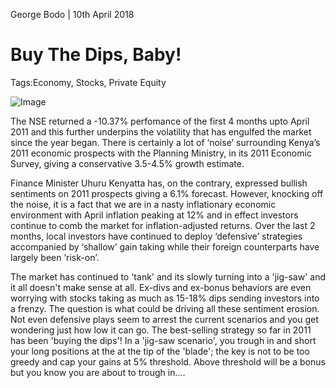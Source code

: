 George Bodo | 10th April 2018

Buy The Dips, Baby!
===================

Tags:Economy, Stocks, Private Equity

![Image](/images/stock-photo1.jpeg)

The NSE returned a -10.37% perfomance of the first 4 months upto April 2011 and this further underpins the volatility that has engulfed the market since the year began. There is certainly a lot of ‘noise’ surrounding Kenya’s 2011 economic prospects with the Planning Ministry, in its 2011 Economic Survey, giving a conservative 3.5-4.5% growth estimate.

Finance Minister Uhuru Kenyatta has, on the contrary, expressed bullish sentiments on 2011 prospects giving a 6.1% forecast. However, knocking off the noise, it is a fact that we are in a nasty inflationary economic environment with April inflation peaking at 12% and in effect investors continue to comb the market for inflation-adjusted returns. Over the last 2 months, local investors have continued to deploy ‘defensive’ strategies accompanied by ‘shallow’ gain taking while their foreign counterparts have largely been ‘risk-on’.

The market has continued to 'tank' and its slowly turning into a 'jig-saw' and it all doesn't make sense at all. Ex-divs and ex-bonus behaviors are even worrying with stocks taking as much as 15-18% dips sending investors into a frenzy. The question is what could be driving all these sentiment erosion. Not even defensive plays seem to arrest the current scenarios and you get wondering just how low it can go. The best-selling strategy so far in 2011 has been 'buying the dips'! In a 'jig-saw scenario', you trough in and short your long positions at the at the tip of the 'blade'; the key is not to be too greedy and cap your gains at 5% threshold. Above threshold will be a bonus but you know you are about to trough in....
